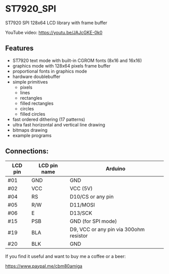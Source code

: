 # ST7920_SPI
ST7920 SPI 128x64 LCD library with frame buffer

YouTube video:
https://youtu.be/JAJcGKE-0k0

## Features

- ST7920 text mode with built-in CGROM fonts (8x16 and 16x16)
- graphics mode with 128x64 pixels frame buffer
- proportional fonts in graphics mode
- hardware doublebuffer
- simple primitives
  - pixels
  - lines
  - rectangles
  - filled rectangles
  - circles
  - filled circles
- fast ordered dithering (17 patterns)
- ultra fast horizontal and vertical line drawing
- bitmaps drawing
- example programs

## Connections:

|LCD pin|LCD pin name|Arduino|
|--|--|--|
 |#01| GND| GND|
 |#02| VCC |VCC (5V)|
 |#04| RS |  D10/CS or any pin|
 |#05| R/W|  D11/MOSI|
 |#06| E  |  D13/SCK|
 |#15| PSB|  GND (for SPI mode)|
 |#19| BLA | D9, VCC or any pin via 300ohm resistor|
 |#20| BLK | GND|

If you find it useful and want to buy me a coffee or a beer:

https://www.paypal.me/cbm80amiga
